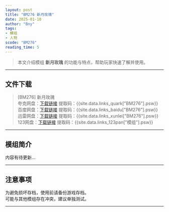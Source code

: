 ```yaml
---
layout: post
title: "BM276 新月玫瑰"
date: 2025-01-10
author: "Bny"
tags: 
- 模组
- 人物
scode: "BM276"
reading_time: 5
---
```


> 本文介绍模组 **新月玫瑰** 的功能与特点，帮助玩家快速了解并使用。

---

## 文件下载

> [BM276] 新月玫瑰  
夸克网盘：[下载链接]({{site.data.links_quark["BM276"].url}}) 提取码：{{site.data.links_quark["BM276"].psw}}  
百度网盘：[下载链接]({{site.data.links_baidu["BM276"].url}}) 提取码：{{site.data.links_baidu["BM276"].psw}}  
迅雷网盘：[下载链接]({{site.data.links_xunlei["BM276"].url}}) 提取码：{{site.data.links_xunlei["BM276"].psw}}  
123网盘：[下载链接]({{site.data.links_123pan["模组"].url}}) 提取码：{{site.data.links_123pan["模组"].psw}}  

---

## 模组简介

>  
内容有待更新...  

---

## 注意事项

>  
为避免损坏存档，使用前请备份游戏存档。  
可能与其他模组存在冲突，建议单独测试。  

---

